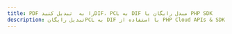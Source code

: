 ---title: PDF را به  تبدیل کنیدDIF، PCL به DIF مبدل رایگان یا PHP SDKdescription: تبدیل رایگانPCL به DIF با استفاده از PHP Cloud APIs & SDK همچنین اسناد PDF را در Cloud ایجاد، ویرایش و رندر کنید.---